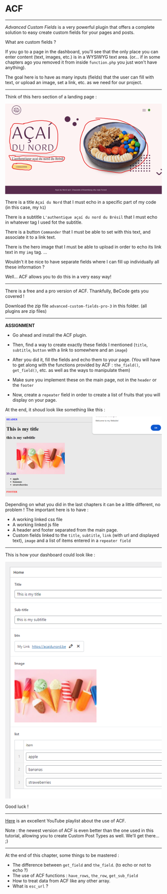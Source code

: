 # ACF

---

_Advanced Custom Fields_ is a very powerful plugin that offers a complete solution to easy create custom fields for your pages and posts.

What are custom fields ?

If you go to a page in the dashboard, you'll see that the only place you can enter content (text, images, etc.) is in a WYSIWYG text area. (or... if in some chapters ago you removed it from inside `function.php` you just won't have anything).

The goal here is to have as many inputs (fields) that the user can fill with text, or upload an image, set a link, etc. as we need for our project.

---

Think of this hero section of a landing page :

![alt text](image-1.png)

There is a title `Açaí du Nord` that I must echo in a specific part of my code (in this case, my `h1`)

There is a subtitle `L'authentique açaí du nord du Brésil` that I must echo in whatever tag I used fot the subtitle.

There is a button `Commander` that I must be able to set with this text, and associate it to a link text.

There is the hero image that I must be able to upload in order to echo its link text in my `img` tag. ...

Wouldn't it be nice to have separate fields where I can fill up individually all these information ?

Well... ACF allows you to do this in a very easy way!

---

There is a free and a pro version of ACF. Thankfully, BeCode gets you covered !

Download the zip file `advanced-custom-fields-pro-3` in this folder. (all plugins are zip files)

---

**ASSIGNMENT**

- Go ahead and install the ACF plugin.

- Then, find a way to create exactly these fields I mentioned (`title`, `subtitle`, `button` with a link to somewhere and an `image`)
- After you did it, fill the fields and echo them to your page. (You will have to get along with the functions provided by ACF : `the_field()`, `get_field()`, etc. as well as the ways to manipulate them)
- Make sure you implement these on the main page, not in the `header` or the `footer`
- Now, create a `repeater` field in order to create a list of fruits that you will display on your page.

At the end, it shoud look like something like this :

![alt text](image-5.png)

Depending on what you did in the last chapters it can be a little different, no problem ! The important here is to have :

- A working linked css file
- A working linked js file
- A header and footer separated from the main page.
- Custom fields linked to the `title`, `subtitle`, `link` (with url and displayed text), `image` and a list of items entered in a `repeater field`

---

This is how your dashboard could look like :

![alt text](image-6.png)

Good luck !

---

[Here](https://youtube.com/playlist?list=PLgFB6lmeXFOoyP8YUj7TmDnzFrrPcjCf3&si=y-CNqEoTgPAs71fq) is an excellent YouTube playlist about the use of ACF.

Note : the newest version of ACF is even better than the one used in this tutorial, allowing you to create Custom Post Types as well. We'll get there... ;)

---

At the end of this chapter, some things to be mastered :

- The difference between `get_field` and `the_field`. (to echo or not to echo ?)
- The use of ACF functions : `have_rows`, `the_row`, `get_sub_field`
- How to treat data from ACF like any other array.
- What is `esc_url` ?
